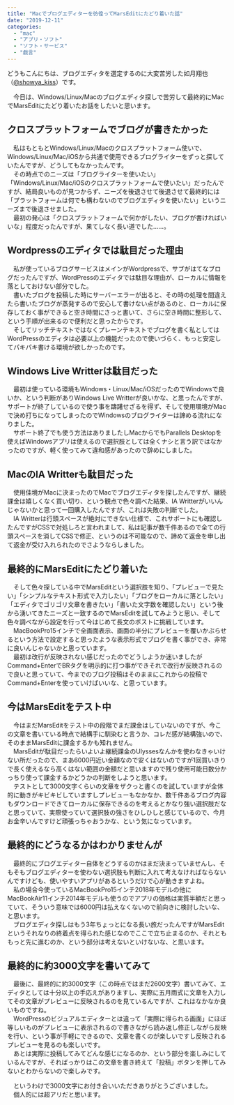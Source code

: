 ```yaml
---
title: "Macでブログエディターを彷徨ってMarsEditにたどり着いた話"
date: "2019-12-11"
categories: 
  - "mac"
  - "アプリ・ソフト"
  - "ソフト・サービス"
  - "戯言"
---
```


どうもこんにちは、ブログエディタを選定するのに大変苦労した如月翔也（[@showya\_kiss](http://twitter.com/showya_kiss)）です。  

　今日は、Windows/Linux/Macのブログエディタ探しで苦労して最終的にMacでMarsEditにたどり着いたお話をしたいと思います。  
  

## クロスプラットフォームでブログが書きたかった

　私はもともとWindows/Linux/Macのクロスプラットフォーム使いで、Windows/Linux/Mac/iOSから共通で使用できるブログライターをずっと探していたんですが、どうしてもなかったんです。  
　その時点でのニーズは「ブログライターを使いたい」「Windows/Linux/Mac/iOSのクロスプラットフォームで使いたい」だったんですが、結局良いものが見つからず、ニーズを後退させて後退させて最終的には「プラットフォームは何でも構わないのでブログエディタを使いたい」というニーズまで後退させました。  
　最初の発心は「クロスプラットフォームで何かがしたい、ブログが書ければいいな」程度だったんですが、果てしなく長い道でした……。  

## Wordpressのエディタでは駄目だった理由

　私が使っているブログサービスはメインがWordpressで、サブがはてなブログだったんですが、WordPressのエディタでは駄目な理由が、ローカルに情報を落としておけない部分でした。  
　書いたブログを投稿した時にサーバーエラーが出ると、その時の処理を間違えたら書いたブログが蒸発するので安心して書けない点があるのと、ローカルに保存しておく事ができると空き時間にさっと書いて、さらに空き時間に整形して、という手順が出来るので便利だと思ったからです。  
　そしてリッチテキストではなくプレーンテキストでブログを書く私としてはWordPressのエディタは必要以上の機能だったので使いづらく、もっと安定してパキパキ書ける環境が欲しかったのです。  

## Windows Live Writterは駄目だった

　最初は使っている環境もWindows・Linux/Mac/iOSだったのでWindowsで良いか、という判断がありWindows Live Writterが良いかな、と思ったんですが、サポートが終了しているので使う事を躊躇せざるを得ず、そして使用環境がMacで決め打ちになってしまったのでWindowsのブログライターは諦める流れになりました。  
　サポート終了でも使う方法はありましたしMacからでもParallels Desktopを使えばWindowsアプリは使えるので選択肢としては全くナシと言う訳ではなかったのですが、軽く使ってみて違和感があったので辞めにしました。  

## MacのIA Writterも駄目だった

　使用佳境がMacに決まったのでMacでブログエディタを探したんですが、継続課金は嬉しくなく買い切り、という観点で色々調べた結果、IA Writterがいいんじゃないかと思って一回購入したんですが、これは失敗の判断でした。  
　IA Writterは行頭スペースが絶対にできない仕様で、これサポートにも確認したんですがCSSで対処しろと言われまして、私は記事が数千件あるので全ての行頭スペースを消してCSSで修正、というのは不可能なので、諦めて返金を申し出て返金が受け入れられたのでさようならしました。  

## 最終的にMarsEditにたどり着いた

　そして色々探している中でMarsEditという選択肢を知り、「プレビューで見たい」「シンプルなテキスト形式で入力したい」「ブログをローカルに落としたい」「エディタでゴリゴリ文章を書きたい」「書いた文字数を確認したい」という後から湧いてきたニーズと一致するのでMarsEditを試してみようと思い、そして色々調べながら設定を行って今はじめて長文のポストに挑戦しています。  
　MacBookPro15インチで全画面表示、画面の半分にプレビューを覆いかぶらせるという方法で設定すると思ったような表示形式でブログを書く事ができ、非常に良いんじゃないかと思っています。  
　最初は改行が反映されない感じだったのでどうしようか迷いましたがCommand+EnterでBRタグを明示的に打つ事ができそれで改行が反映されるので良いと思っていて、今までのブログ投稿はそのままにこれからの投稿でCommand+Enterを使っていけばいいな、と思っています。  

## 今はMarsEditをテスト中

　今はまだMarsEditをテスト中の段階でまだ課金はしていないのですが、今この文章を書いている時点で結構手に馴染むと言うか、コレだ感が結構強いので、そのままMarsEditに課金するかも知れません。  
　MarsEditが駄目だったらいよいよ継続課金のUlyssesなんかを使わなきゃいけない所だったので、まあ6000円近い金額なので安くはないのですが1回買いきりで長く使えるなら高くはない範囲の金額だと思いますので残り使用可能日数分かっちり使って課金するかどうかの判断をしようと思います。  
　テストとして3000文字くらいの文章をザクっと書くのを試していますが全体的に動きがキビキビしていますしプレビューもなかなか、数千件あるブログ内容もダウンロードできてローカルに保存できるのを考えるとかなり強い選択肢だなと思っていて、実際使っていて選択肢の強さをひしひしと感じているので、今月お金辛いんですけど頑張っちゃおうかな、という気になっています。  

## 最終的にどうなるかはわかりませんが

　最終的にブログエディター自体をどうするのかはまだ決まっていませんし、そもそもブログエディターを使わない選択肢も判断に入れて考えなければならないんですけども、使いやすいアプリがあるというだけで心が動きますよね。  
　私の場合今使っているMacBookPro15インチ2018年モデルの他にMacBookAir11インチ2014年モデルも使うのでアプリの価格は実質半額だと思っていて、そういう意味では6000円は払えなくないので前向きに検討したいな、と思います。  
　ブログエディタ探しはもう3年ちょっとになる長い旅だったんですがMarsEditというそれなりの終着点を得られた感じなのでここで立ち止まるのか、それとももっと先に進むのか、という部分は考えないといけないな、と思います。  

## 最終的に約3000文字を書いてみて

　最後に、最終的に約3000文字（この時点ではまだ2600文字）書いてみて、エディタとしては十分以上の手応えがありますし、実際に五月雨式に文章を入力してその文章がプレビューに反映されるのを見ているんですが、これはなかなか良いものですね。  
　WordPressのビジュアルエディターとは違って「実際に得られる画面」にほぼ等しいものがプレビューに表示されるので書きながら読み返し修正しながら反映を行い、という事が手軽にできるので、文章を書くのが楽しいですし反映されるプレビューを見るのも楽しいです。  
　あとは実際に投稿してみてどんな感じになるのか、という部分を楽しみにしているんですが、そればっかりはこの文章を書き終えて「投稿」ボタンを押してみないとわからないので楽しみです。  
  
　というわけで3000文字にお付き合いいただきありがとうございました。  
　個人的には超アリだと思います。
